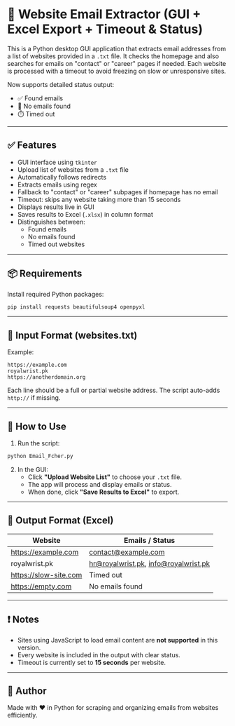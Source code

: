 # 📧 Website Email Extractor (GUI + Excel Export + Timeout & Status)

This is a Python desktop GUI application that extracts email addresses from a list of websites provided in a `.txt` file. It checks the homepage and also searches for emails on "contact" or "career" pages if needed. Each website is processed with a timeout to avoid freezing on slow or unresponsive sites.

Now supports detailed status output:
- ✅ Found emails
- 🚫 No emails found
- ⏱️ Timed out

---

## ✅ Features

- GUI interface using `tkinter`
- Upload list of websites from a `.txt` file
- Automatically follows redirects
- Extracts emails using regex
- Fallback to "contact" or "career" subpages if homepage has no email
- Timeout: skips any website taking more than 15 seconds
- Displays results live in GUI
- Saves results to Excel (`.xlsx`) in column format
- Distinguishes between:
  - Found emails
  - No emails found
  - Timed out websites

---

## 📦 Requirements

Install required Python packages:

```bash
pip install requests beautifulsoup4 openpyxl
```

---

## 📁 Input Format (websites.txt)

Example:

```
https://example.com
royalwrist.pk
https://anotherdomain.org
```

Each line should be a full or partial website address. The script auto-adds `http://` if missing.

---

## 🚀 How to Use

1. Run the script:

```bash
python Email_Fcher.py
```

2. In the GUI:
   - Click **"Upload Website List"** to choose your `.txt` file.
   - The app will process and display emails or status.
   - When done, click **"Save Results to Excel"** to export.

---

## 🧾 Output Format (Excel)

| Website              | Emails / Status                         |
|----------------------|------------------------------------------|
| https://example.com  | contact@example.com                     |
| royalwrist.pk        | hr@royalwrist.pk, info@royalwrist.pk   |
| https://slow-site.com| Timed out                               |
| https://empty.com    | No emails found                         |

---

## ❗ Notes

- Sites using JavaScript to load email content are **not supported** in this version.
- Every website is included in the output with clear status.
- Timeout is currently set to **15 seconds** per website.

---

## 📍 Author

Made with ❤️ in Python for scraping and organizing emails from websites efficiently.
